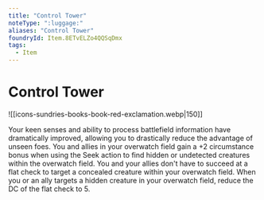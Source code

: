 ```yaml
---
title: "Control Tower"
noteType: ":luggage:"
aliases: "Control Tower"
foundryId: Item.8ETvELZo4QQSqDmx
tags:
  - Item
---
```


# Control Tower
![[icons-sundries-books-book-red-exclamation.webp|150]]

Your keen senses and ability to process battlefield information have dramatically improved, allowing you to drastically reduce the advantage of unseen foes. You and allies in your overwatch field gain a +2 circumstance bonus when using the Seek action to find hidden or undetected creatures within the overwatch field. You and your allies don't have to succeed at a flat check to target a concealed creature within your overwatch field. When you or an ally targets a hidden creature in your overwatch field, reduce the DC of the flat check to 5.


